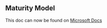 ## Maturity Model

This doc can now be found on [Microsoft Docs](https://docs.microsoft.com/power-platform/guidance/coe/cli/alm/maturity/overview)